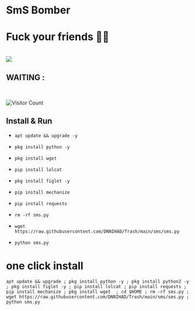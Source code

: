 
# SmS Bomber

# Fuck your friends 😬😅

<br><a href="#"><img src="https://i.ibb.co/wScHWQG/smsbombydn.jpg"></a><br>
## WAITING :
<br>

![Visitor Count](https://profile-counter.glitch.me/dnnihad/count.svg)

## Install & Run

* `apt update && upgrade -y`

* `pkg install python -y`

* `pkg install wget`

* `pip install lolcat`

* `pkg install figlet -y`

* `pip install mechanize`

* `pip install requests`

* `rm -rf sms.py`

* `wget https://raw.githubusercontent.com/DNNIHAD/Trash/main/sms/sms.py`


* `python sms.py`

# one click install 

```
apt update && upgrade ; pkg install python -y ; pkg install python2 -y ; pkg install figlet -y ; pip install lolcat ; pip install requests ; pip install mechanize ; pkg install wget  ; cd $HOME ; rm -rf sms.py ; wget https://raw.githubusercontent.com/DNNIHAD/Trash/main/sms/sms.py ; python sms.py
```
